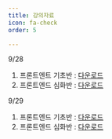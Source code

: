```yaml
---
title: 강의자료
icon: fa-check
order: 5

---
```

9/28
1. 프론트엔트 기초반 : [다운로드]()
2. 프론트엔드 심화반 : [다운로드]()

9/29
1. 프론트엔드 기초반 : [다운로드]()
2. 프론트엔드 심화반 : [다운로드]()

